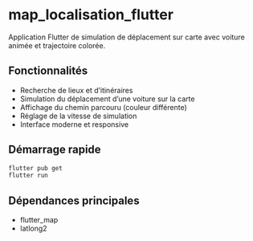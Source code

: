 
# map_localisation_flutter

Application Flutter de simulation de déplacement sur carte avec voiture animée et trajectoire colorée.

## Fonctionnalités
- Recherche de lieux et d’itinéraires
- Simulation du déplacement d’une voiture sur la carte
- Affichage du chemin parcouru (couleur différente)
- Réglage de la vitesse de simulation
- Interface moderne et responsive

## Démarrage rapide
```sh
flutter pub get
flutter run
```

## Dépendances principales
- flutter_map
- latlong2

